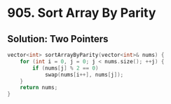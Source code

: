 # 905. Sort Array By Parity

## Solution: Two Pointers

```cpp
vector<int> sortArrayByParity(vector<int>& nums) {
    for (int i = 0, j = 0; j < nums.size(); ++j) {
        if (nums[j] % 2 == 0)
            swap(nums[i++], nums[j]);
    }
    return nums;
}
```
